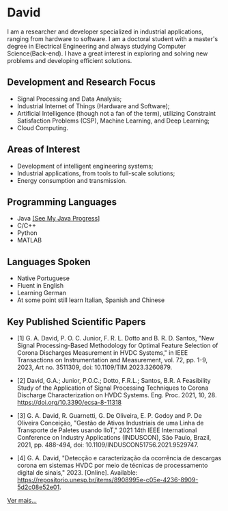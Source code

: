 # David

I am a researcher and developer specialized in industrial applications, ranging from hardware to software. I am a doctoral student with a master's degree in Electrical Engineering and always studying Computer Science(Back-end). I have a great interest in exploring and solving new problems and developing efficient solutions.


## Development and Research Focus

- Signal Processing and Data Analysis;
- Industrial Internet of Things (Hardware and Software);
- Artificial Intelligence (though not a fan of the term), utilizing Constraint Satisfaction Problems (CSP), Machine Learning, and Deep Learning;
- Cloud Computing.
## Areas of Interest

- Development of intelligent engineering systems;
- Industrial applications, from tools to full-scale solutions;
- Energy consumption and transmission.
## Programming Languages

- Java [[See My Java Progress]](https://github.com/gadavidd/myJavaStudy)
- C/C++
- Python
- MATLAB
## Languages Spoken

- Native Portuguese
- Fluent in English
- Learning German
- At some point still learn Italian, Spanish and Chinese
## Key Published Scientific Papers

- [1] G. A. David, P. O. C. Junior, F. R. L. Dotto and B. R. D. Santos, "New Signal Processing-Based Methodology for Optimal Feature Selection of Corona Discharges Measurement in HVDC Systems," in IEEE Transactions on Instrumentation and Measurement, vol. 72, pp. 1-9, 2023, Art no. 3511309, doi: 10.1109/TIM.2023.3260879.

- [2] David, G.A.; Junior, P.O.C.; Dotto, F.R.L.; Santos, B.R. A Feasibility Study of the Application of Signal Processing Techniques to Corona Discharge Characterization on HVDC Systems. Eng. Proc. 2021, 10, 28. https://doi.org/10.3390/ecsa-8-11318

- [3] G. A. David, R. Guarnetti, G. De Oliveira, E. P. Godoy and P. De Oliveira Conceição, "Gestão de Ativos Industriais de uma Linha de Transporte de Paletes usando IIoT," 2021 14th IEEE International Conference on Industry Applications (INDUSCON), São Paulo, Brazil, 2021, pp. 488-494, doi: 10.1109/INDUSCON51756.2021.9529747.

- [4] G. A. David, "Detecção e caracterização da ocorrência de descargas corona em sistemas HVDC por meio de técnicas de processamento digital de sinais," 2023. [Online]. Available: https://repositorio.unesp.br/items/8908995e-c05e-4236-8909-5d2c08e52e01.

 [Ver mais...](https://orcid.org/0000-0003-2343-4883)
